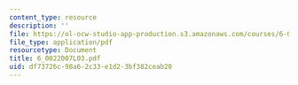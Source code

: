 ```yaml
---
content_type: resource
description: ''
file: https://ol-ocw-studio-app-production.s3.amazonaws.com/courses/6-002-circuits-and-electronics-spring-2007/df73726c98a62c33e1d23bf382ceab20_6_0022007L03.pdf
file_type: application/pdf
resourcetype: Document
title: 6_0022007L03.pdf
uid: df73726c-98a6-2c33-e1d2-3bf382ceab20
---
```

